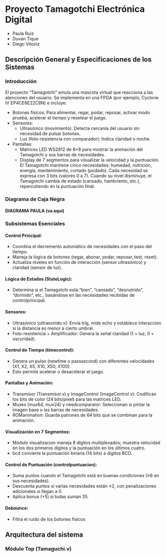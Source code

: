 # Proyecto Tamagotchi Electrónica Digital

* Paula Ruiz
* Duvan Tique
* Diego Vitoviz

## Descripción General y Especificaciones de los Sistemas
### Introducción 
El proyecto “Tamagotchi” emula una mascota virtual que reacciona a las atenciones del usuario. Se implementa en una FPGA (por ejemplo, Cyclone IV EP4CE6E22C8N) e incluye:
* Botones físicos: Para alimentar, regar, podar, reposar, activar modo prueba, acelerar el tiempo y resetear el juego.
* Sensores:
  * Ultrasónico (movimiento): Detecta cercanía del usuario sin necesidad de pulsar botones.
  * Luz (foto-resistencia con comparador): Indica claridad o noche.
* Pantallas:
  * Matrices LED WS2812 de 8×8 para mostrar la animación del Tamagotchi y sus barras de necesidades.
  * Display de 7 segmentos para visualizar la velocidad y la puntuación.
El Tamagotchi mantiene cinco necesidades: humedad, nutrición, energía, mantenimiento, cortado (podado). Cada necesidad se expresa con 3 bits (valores 0 a 7). Cuando su nivel disminuye, el Tamagotchi cambia de estado (cansado, hambriento, etc.), repercutiendo en la puntuación final.
### Diagrama de Caja Negra

#### DIAGRAMA PAULA (va aquí)
### Subsistemas Esenciales
#### Control Principal:
* Coordina el decremento automático de necesidades con el paso del tiempo.
* Maneja la lógica de botones (regar, abonar, podar, reposar, test, reset).
* Actualiza niveles en función de interacción (sensor ultrasónico) y claridad (sensor de luz).
#### Lógica de Estados (StateLogic):
* Determina si el Tamagotchi está “bien”, “cansado”, “desnutrido”, “dormido”, etc., basándose en las necesidades recibidas de controlprincipal.
#### Sensores:
* Ultrasónico (ultrasonido.v): Envía trig, mide echo y establece interaccion si la distancia es menor a cierto umbral.
* Foto-resistencia + Amplificador: Genera la señal claridad (1 = luz, 0 = oscuridad).
#### Control de Tiempo (timecontrol):
* Genera un pulso (newtime o passsecond) con diferentes velocidades (X1, X2, X5, X10, X50, X100).
* Esto permite acelerar o desacelerar el juego.
#### Pantallas y Animación: 
* Transmisor (Transmisor.v) y ImageControl (ImageControl.v): Codifican los bits de color (24 bits/píxel) para las matrices LED.
* Muxes (mux64, mux24) y needcomparator: Seleccionan si pintar la imagen base o las barras de necesidades.
* ROManimation: Guarda patrones de 64 bits que se combinan para la animación.
#### Visualización en 7 Segmentos:
* Módulo visualizacion maneja 8 dígitos multiplexados; muestra velocidad en los dos primeros dígitos y la puntuación en los últimos cuatro.
* bcd convierte la puntuación binaria (14 bits) a dígitos BCD.
#### Control de Puntuación (controlpuntuacion):
* Suma puntos cuando el Tamagotchi está en buenas condiciones (≥6 en sus necesidades).
* Descuenta puntos si varias necesidades están ≤2, con penalizaciones adicionales si llegan a 0.
* Aplica bonus (+5) si todas suman 35.
#### Debounce:
* Filtra el ruido de los botones físicos

## Arquitectura del sistema 
### Módulo Top (Tamaguchi.v)









